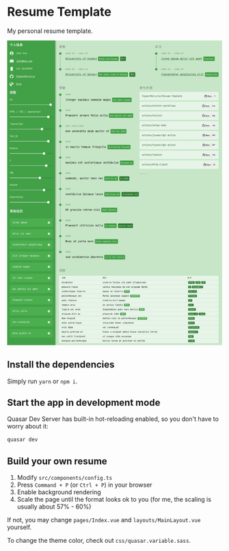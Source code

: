 # Resume Template

My personal resume template.

![Resume Template Demo](static/Template.jpg)

## Install the dependencies

Simply run `yarn` or `npm i`.

## Start the app in development mode

Quasar Dev Server has built-in hot-reloading enabled, so you don't have to worry about it:

```bash
quasar dev
```

## Build your own resume

1. Modify `src/components/config.ts`
2. Press `Command + P` (or `Ctrl + P`) in your browser
3. Enable background rendering
4. Scale the page until the format looks ok to you (for me, the scaling is usually about 57% - 60%)

If not, you may change `pages/Index.vue` and `layouts/MainLayout.vue` yourself.

To change the theme color, check out `css/quasar.variable.sass`.
